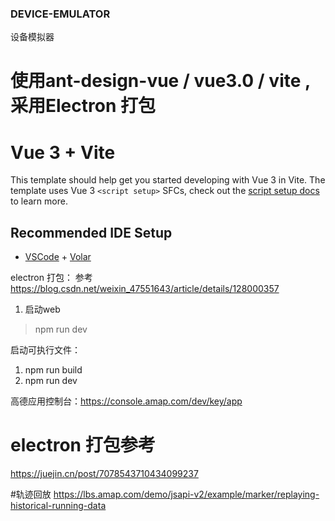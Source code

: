 
### DEVICE-EMULATOR
设备模拟器

# 使用ant-design-vue  / vue3.0  / vite  , 采用Electron 打包
# Vue 3 + Vite
This template should help get you started developing with Vue 3 in Vite. The template uses Vue 3 `<script setup>` SFCs, check out the [script setup docs](https://v3.vuejs.org/api/sfc-script-setup.html#sfc-script-setup) to learn more.

## Recommended IDE Setup

- [VSCode](https://code.visualstudio.com/) + [Volar](https://marketplace.visualstudio.com/items?itemName=johnsoncodehk.volar)


electron 打包： 参考 https://blog.csdn.net/weixin_47551643/article/details/128000357

1. 启动web
> npm run dev

启动可执行文件：
1. npm run build
2. npm run dev

高德应用控制台：https://console.amap.com/dev/key/app

# electron 打包参考
https://juejin.cn/post/7078543710434099237


#轨迹回放
https://lbs.amap.com/demo/jsapi-v2/example/marker/replaying-historical-running-data
